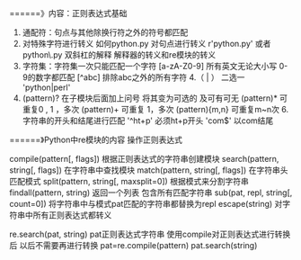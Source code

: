 ======》内容：正则表达式基础

1. 通配符：句点与其他除换行符之外的符号都匹配
2. 对特殊字符进行转义 
   如何python.py 对句点进行转义 r'python\.py'  或者
   python\\.py 双斜杠的解释 解释器的转义和re模块的转义
3. 字符集：字符集一次只能匹配一个字符 
   [a-zA-Z0-9] 所有英文无论大小写 0-9的数字都匹配
   [^abc] 排除abc之外的所有字符
4.（ | ） 二选一
   'python|perl'
5. (pattern)? 在子模块后面加上问号 将其变为可选的 及可有可无
   (pattern)* 可重复0 , 1 ，多次
   (pattern)+ 可重复 1，多次
   (pattern){m,n} 可重复m~n次
6.字符串的开头和结尾进行匹配
  '^ht+p' 必须ht+p开头
  'com$'  以com结尾
   
======》Python中re模块的内容 操作正则表达式

compile(pattern[, flags]) 根据正则表达式的字符串创建模块
search(pattern, string[, flags]) 在字符串中查找模块
match(pattern, string[, flags]) 在字符串头匹配模式
split(pattern, string[, maxsplit=0]) 根据模式来分割字符串
findall(pattern, string) 返回一个列表 包含所有匹配字符串
sub(pat, repl, string[, count=0]) 将字符串中与模式pat匹配的字符串都替换为repl
escape(string) 对字符串中所有正则表达式都转义

re.search(pat, string) pat正则表达式字符串
使用compile对正则表达式进行转换后 以后不需要再进行转换
pat=re.compile(pattern)
pat.search(string)
